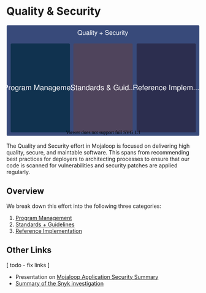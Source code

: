 # Quality & Security

<img src="./assets/cqs_overview.svg" width=600>

The Quality and Security effort in Mojaloop is focused on delivering high quality, secure, and maintable software. This spans from recommending best practices for deployers to architecting processes to ensure that our code is scanned for vulnerabilities and security patches are applied regularly.

## Overview

We break down this effort into the following three categories:

1. [Program Management](./program-management/)
1. [Standards + Guidelines](./standards-guidelines.md)
1. [Reference Implementation](./reference-implementation.md)

## Other Links

[ todo - fix links ]
- Presentation on [Mojaloop Application Security Summary](https://github.com/mojaloop/documentation-artifacts/blob/master/presentations/discussion-docs/Mojaloop_Application_Security_Summary-27Jan2020.pdf)
- [Summary of the Snyk investigation](./snyk_investigation)
